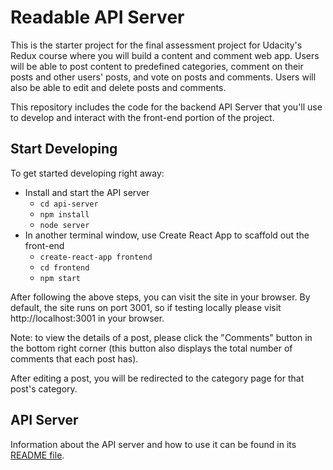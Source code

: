 # Readable API Server

This is the starter project for the final assessment project for Udacity's Redux course where you will build a content and comment web app. Users will be able to post content to predefined categories, comment on their posts and other users' posts, and vote on posts and comments. Users will also be able to edit and delete posts and comments.

This repository includes the code for the backend API Server that you'll use to develop and interact with the front-end portion of the project.

## Start Developing

To get started developing right away:

* Install and start the API server
    - `cd api-server`
    - `npm install`
    - `node server`
* In another terminal window, use Create React App to scaffold out the front-end
    - `create-react-app frontend`
    - `cd frontend`
    - `npm start`

After following the above steps, you can visit the site in your browser. By default, the site runs on port 3001, so if testing locally please visit http://localhost:3001 in your browser.

Note: to view the details of a post, please click the "Comments" button in the bottom right corner (this button also displays the total number of comments that each post has).

After editing a post, you will be redirected to the category page for that post's category.

## API Server

Information about the API server and how to use it can be found in its [README file](api-server/README.md).
